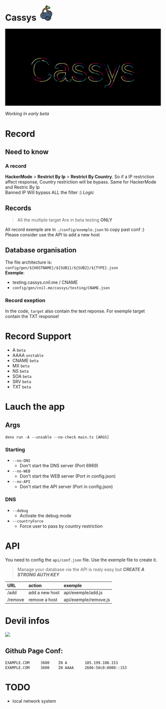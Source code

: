 # Cassys <img src="./img/blackcurrant.png" height="50">

<img src="./img/cassys2.gif">

*Working In early beta*

# Record

## Need to know

### A record
**HackerMode** > **Restrict By Ip** > **Restrict By Country**. So if a IP restriction affect response, Country restriction will be bypass. Same for HackerMode and Restric By Ip<br>
Banned IP Will bypass ALL the filter :) *Logic*

## Records

> All the multiple target Are in beta testing __ONLY__

All record exemple are in `./config/exemple.json` to copy past conf :) <br>
Please consider use the API to add a new host

## Database organisation
The file architecture is: `config/gen/${HOSTNAME}/${SUB1}/${SUB2}/${TYPE}.json`<br>
__Exemple__: 
- testing.cassys.cnil.me / CNAME
- `config/gen/cnil.me/cassys/testing/CNAME.json`

### Record exeption
In the code, `target` also contain the text reponse. For exemple target contain the TXT response!

# Record Support
- A `beta`
- AAAA `unstable`
- CNAME `beta`
- MX `beta`
- NS `beta`
- SOA `beta`
- SRV `beta`
- TXT `beta`

# Lauch the app
## Args

`deno run -A --unsable --no-check main.ts [ARGS]`

### Starting
- `--no-DNS`
     - Don't start the DNS server (Port 6969)
- `--no-WEB`
     - Don't start the WEB server (Port in config.json)
- `--no-API`
     - Don't start the API server (Port in config.json)

### DNS
- `--debug`
     - Activate the debug mode
- `--countryForce`
     - Force user to pass by country restriction


# API
You need to config the `api/conf.json` file. Use the exemple file to create it.

> Manage your database via the API is realy easy but ***CREATE A STRONG AUTH KEY***

| URL | action | exemple |
| :--- | :---- | :----- |
| /add | add a new host | api/exemple/add.js |
| /remove | remove a host | api/exemple/remove.js |

# Devil infos
<img src="./img/skull.gif"  height="250">

## Github Page Conf: 
```
EXAMPLE.COM     3600    IN A        185.199.108.153
EXAMPLE.COM     3600    IN AAAA     2606:50c0:8000::153
```

# TODO

- local network system